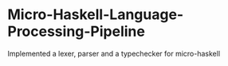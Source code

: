# Micro-Haskell-Language-Processing-Pipeline
Implemented a lexer, parser and a typechecker for micro-haskell 
